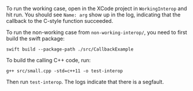To run the working case, open in the XCode project in `WorkingInterop` and hit run. You should see `Name: arg` show up in the log, indicating that the callback to the C-style function succeeded.

To run the non-working case from `non-working-interop/`, you need to first build the swift package:

```
swift build --package-path ./src/CallbackExample
```

To build the calling C++ code, run:

```
g++ src/small.cpp -std=c++11 -o test-interop
```

Then run `test-interop`. The logs indicate that there is a segfault.
